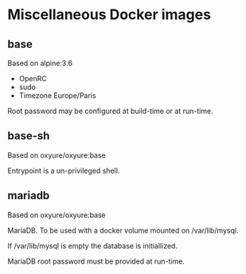 # Miscellaneous Docker images

## base

Based on alpine:3.6

 - OpenRC
 - sudo
 - Timezone Europe/Paris
 
Root password may be configured at build-time or at run-time.
 
## base-sh

Based on oxyure/oxyure:base

Entrypoint is a un-privileged shell.

## mariadb

Based on oxyure/oxyure:base

MariaDB. To be used with a docker volume mounted on /var/lib/mysql.

If /var/lib/mysql is empty the database is initiallized.

MariaDB root password must be provided at run-time.
